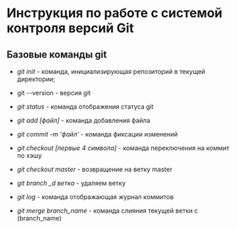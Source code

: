 # Инструкция по работе с системой контроля версий Git

## Базовые команды git

* *git init* - команда, инициализирующая репозиторий в текущей директории;
* git --version - версия git 
* *git status* - команда отображения статуса git
* *git add [файл]* - команда добавления файла
* *git commit -m 'файл'* - команда фиксации изменений
* *git checkout [первые 4 символа]* - команда переключения на коммит по хэшу 
* *git checkout master* - возвращение на ветку master
* *git branch _d ветка* - удаляем ветку
* *git log* - команда отображающая журнал коммитов

* *git merge branch_name* - команда слияния текущей ветки с (branch_name)